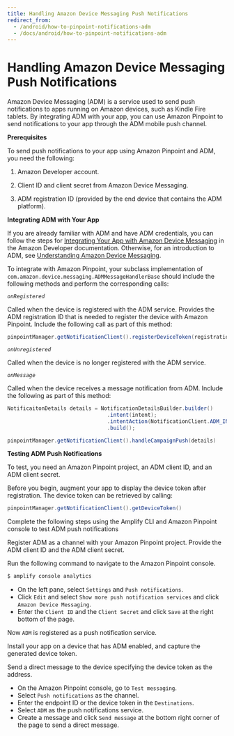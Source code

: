 ```yaml
---
title: Handling Amazon Device Messaging Push Notifications
redirect_from:
  - /android/how-to-pinpoint-notifications-adm
  - /docs/android/how-to-pinpoint-notifications-adm
---
```


# Handling Amazon Device Messaging Push Notifications

Amazon Device Messaging (ADM) is a service used to send push notifications to apps running on Amazon devices, such as Kindle Fire tablets. By integrating ADM with your app, you can use Amazon Pinpoint to send notifications to your app through the ADM mobile push channel.

**Prerequisites**

To send push notifications to your app using Amazon Pinpoint and ADM, you need the following:

1. Amazon Developer account.

2. Client ID and client secret from Amazon Device Messaging.

3. ADM registration ID (provided by the end device that contains the ADM platform).

**Integrating ADM with Your App**

If you are already familiar with ADM and have ADM credentials, you can follow the steps for [Integrating Your App with Amazon Device Messaging](https://developer.amazon.com/public/apis/engage/device-messaging/tech-docs/adm-integrating-your-app) in the Amazon Developer documentation. Otherwise, for an introduction to ADM, see [Understanding Amazon Device Messaging](https://developer.amazon.com/docs/adm/overview.html).

To integrate with Amazon Pinpoint, your subclass implementation of `com.amazon.device.messaging.ADMMessageHandlerBase` should include the following methods and perform the corresponding calls:

*`onRegistered`*

Called when the device is registered with the ADM service. Provides the ADM registration ID that is needed to register the device with Amazon Pinpoint. Include the following call as part of this method:

```java
pinpointManager.getNotificationClient().registerDeviceToken(registrationId)
```

*`onUnregistered`*

Called when the device is no longer registered with the ADM service.

*`onMessage`*

Called when the device receives a message notification from ADM. Include the following as part of this method:

```java
NotificaitonDetails details = NotificationDetailsBuilder.builder()
                                .intent(intent);
                                .intentAction(NotificationClient.ADM_INTENT_ACTION)
                                .build();

pinpointManager.getNotificationClient().handleCampaignPush(details)
```

**Testing ADM Push Notifications**

To test, you need an Amazon Pinpoint project, an ADM client ID, and an ADM client secret.

Before you begin, augment your app to display the device token after registration. The device token can be retrieved by calling:

```java
pinpointManager.getNotificationClient().getDeviceToken()
```

Complete the following steps using the Amplify CLI and Amazon Pinpoint console to test ADM push notifications

Register ADM as a channel with your Amazon Pinpoint project. Provide the ADM client ID and the ADM client secret.

Run the following command to navigate to the Amazon Pinpoint console.

```bash
$ amplify console analytics
```

* On the left pane, select `Settings` and `Push notifications`. 
* Click `Edit` and select `Show more push notification services` and click `Amazon Device Messaging`. 
* Enter the `Client ID` and the `Client Secret` and click `Save` at the right bottom of the page.

Now `ADM` is registered as a push notification service.

Install your app on a device that has ADM enabled, and capture the generated device token.

Send a direct message to the device specifying the device token as the address.

* On the Amazon Pinpoint console, go to `Test messaging`. 
* Select `Push notifications` as the channel. 
* Enter the endpoint ID or the device token in the `Destinations`. 
* Select `ADM` as the push notifications service. 
* Create a message and click `Send message` at the bottom right corner of the page to send a direct message.
